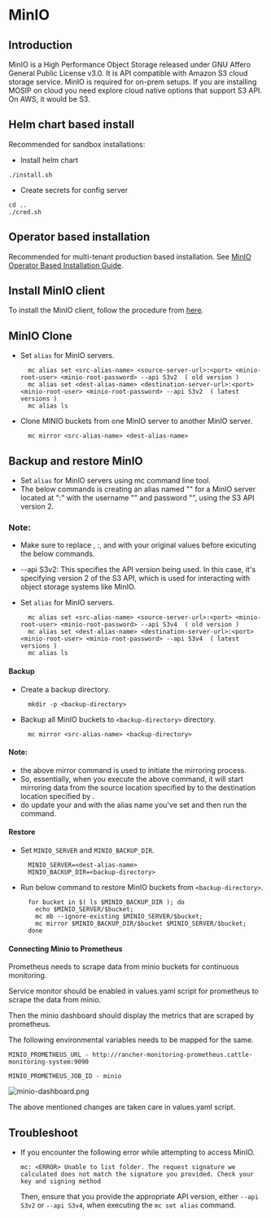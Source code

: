 # MinIO

## Introduction
MinIO is a High Performance Object Storage released under GNU Affero General Public License v3.0. It is API compatible with Amazon S3 cloud storage service.  MinIO is required for on-prem setups. If you are installing MOSIP on cloud you need explore cloud native options that support S3 API.  On AWS, it would be S3.  

## Helm chart based install
Recommended for sandbox installations:
* Install helm chart
```
./install.sh
``` 
* Create secrets for config server
```
cd ..
./cred.sh
```
## Operator based installation 
Recommended for multi-tenant production based installation.
See [MinIO Operator Based Installation Guide](operator/README.md).

## Install MinIO client
To install the MinIO client, follow the procedure from [here](https://docs.min.io/docs/minio-client-complete-guide.html).

## MinIO Clone
* Set `alias` for MinIO servers.
  ```
    mc alias set <src-alias-name> <source-server-url>:<port> <minio-root-user> <minio-root-password> --api S3v2  ( old version )
    mc alias set <dest-alias-name> <destination-server-url>:<port> <minio-root-user> <minio-root-password> --api S3v2  ( latest versions )
    mc alias ls
  ```
* Clone MINIO buckets from one MinIO server to another MinIO server.
  ```
    mc mirror <src-alias-name> <dest-alias-name>
  ```

## Backup and restore MinIO

* Set `alias` for MinIO servers using mc command line tool.
*  The below commands is creating an alias named "<src-alias-name>" for a MinIO server located at "<source-server-url>:<port>" with the username "<minio-root-user>" and password "<minio-root-password>", using the S3 API version 2.

### Note:
* Make sure to replace <src-alias-name>, <source-server-url>:<port>, <minio-root-user> and <minio-root-password> with your original values before exicuting the below commands.
* --api S3v2: This specifies the API version being used. In this case, it's specifying version 2 of the S3 API, which is used for interacting with object storage systems like MinIO.
* Set `alias` for MinIO servers.


  ```
    mc alias set <src-alias-name> <source-server-url>:<port> <minio-root-user> <minio-root-password> --api S3v4  ( old version )
    mc alias set <dest-alias-name> <destination-server-url>:<port> <minio-root-user> <minio-root-password> --api S3v4  ( latest versions )
    mc alias ls
  ```

#### Backup
* Create a backup directory.
  ```
    mkdir -p <backup-directory>
  ```
* Backup all MinIO buckets to `<backup-directory>` directory.
  ```
    mc mirror <src-alias-name> <backup-directory>
  ```

#### Note:
* the above mirror command is used to initiate the mirroring process.
* So, essentially, when you execute the above command, it will start mirroring data from the source location specified by <src-alias-name> to the destination location specified by <dest-alias-name>.
* do update your <src-alias-name> and <dest-alias-name> with the alias name you've set and then run the command.

#### Restore

* Set `MINIO_SERVER` and `MINIO_BACKUP_DIR`.
  ```
    MINIO_SERVER=<dest-alias-name>
    MINIO_BACKUP_DIR=<backup-directory>
  ```

* Run below command to restore MinIO buckets from `<backup-directory>`.
  ```
    for bucket in $( ls $MINIO_BACKUP_DIR ); do
      echo $MINIO_SERVER/$bucket;
      mc mb --ignore-existing $MINIO_SERVER/$bucket;
      mc mirror $MINIO_BACKUP_DIR/$bucket $MINIO_SERVER/$bucket;
    done
  ```

#### Connecting Minio to Prometheus
Prometheus needs to scrape data from minio buckets for continuous monitoring. 

Service monitor should be enabled in values.yaml script for prometheus to scrape the data from minio.

Then the minio dashboard should display the metrics that are scraped by prometheus. 

The following environmental variables needs to be mapped for the same.

```MINIO_PROMETHEUS_URL - http://rancher-monitoring-prometheus.cattle-monitoring-system:9090```

```MINIO_PROMETHEUS_JOB_ID - minio```

![minio-dashboard.png](images/minio-dashboard.png)

The above mentioned changes are taken care in values.yaml script.


## Troubleshoot
* If you encounter the following error while attempting to access MinIO.
  ```
  mc: <ERROR> Unable to list folder. The request signature we calculated does not match the signature you provided. Check your key and signing method
  ```
  Then, ensure that you provide the appropriate API version, either `--api S3v2` or `--api S3v4`, when executing the `mc set alias` command.
